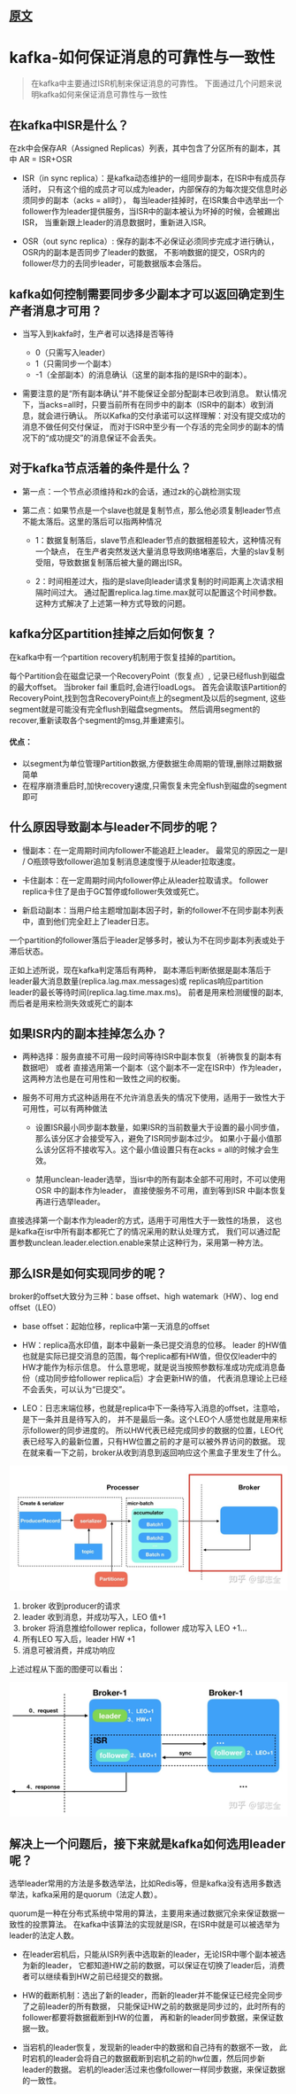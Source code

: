 ## [原文](https://juejin.im/post/5c46e729e51d452c8e6d5679#heading-6)

# kafka-如何保证消息的可靠性与一致性

> 在kafka中主要通过ISR机制来保证消息的可靠性。
下面通过几个问题来说明kafka如何来保证消息可靠性与一致性

## 在kafka中ISR是什么？
在zk中会保存AR（Assigned Replicas）列表，其中包含了分区所有的副本，其中 AR = ISR+OSR

- ISR（in sync replica）：是kafka动态维护的一组同步副本，在ISR中有成员存活时，
只有这个组的成员才可以成为leader，内部保存的为每次提交信息时必须同步的副本（acks = all时），
每当leader挂掉时，在ISR集合中选举出一个follower作为leader提供服务，当ISR中的副本被认为坏掉的时候，会被踢出ISR，
当重新跟上leader的消息数据时，重新进入ISR。

- OSR（out sync replica）: 保存的副本不必保证必须同步完成才进行确认，OSR内的副本是否同步了leader的数据，
不影响数据的提交，OSR内的follower尽力的去同步leader，可能数据版本会落后。

## kafka如何控制需要同步多少副本才可以返回确定到生产者消息才可用？

- 当写入到kakfa时，生产者可以选择是否等待 
  - 0（只需写入leader） 
  - 1（只需同步一个副本）
  - -1（全部副本）的消息确认（这里的副本指的是ISR中的副本）。

- 需要注意的是“所有副本确认”并不能保证全部分配副本已收到消息。
默认情况下，当acks=all时，只要当前所有在同步中的副本（ISR中的副本）收到消息，就会进行确认。
所以Kafka的交付承诺可以这样理解：对没有提交成功的消息不做任何交付保证，
而对于ISR中至少有一个存活的完全同步的副本的情况下的“成功提交”的消息保证不会丢失。

## 对于kafka节点活着的条件是什么？

- 第一点：一个节点必须维持和zk的会话，通过zk的心跳检测实现

- 第二点：如果节点是一个slave也就是复制节点，那么他必须复制leader节点不能太落后。这里的落后可以指两种情况

  - 1：数据复制落后，slave节点和leader节点的数据相差较大，这种情况有一个缺点，
  在生产者突然发送大量消息导致网络堵塞后，大量的slav复制受阻，导致数据复制落后被大量的踢出ISR。
  
  - 2：时间相差过大，指的是slave向leader请求复制的时间距离上次请求相隔时间过大。
 通过配置replica.lag.time.max就可以配置这个时间参数。这种方式解决了上述第一种方式导致的问题。



## kafka分区partition挂掉之后如何恢复？
在kafka中有一个partition recovery机制用于恢复挂掉的partition。

每个Partition会在磁盘记录一个RecoveryPoint（恢复点）, 记录已经flush到磁盘的最大offset。
当broker fail 重启时,会进行loadLogs。 
首先会读取该Partition的RecoveryPoint,找到包含RecoveryPoint点上的segment及以后的segment, 
这些segment就是可能没有完全flush到磁盘segments。
然后调用segment的recover,重新读取各个segment的msg,并重建索引。

#### 优点：

- 以segment为单位管理Partition数据,方便数据生命周期的管理,删除过期数据简单
- 在程序崩溃重启时,加快recovery速度,只需恢复未完全flush到磁盘的segment即可

## 什么原因导致副本与leader不同步的呢？
- 慢副本：在一定周期时间内follower不能追赶上leader。
最常见的原因之一是I / O瓶颈导致follower追加复制消息速度慢于从leader拉取速度。

- 卡住副本：在一定周期时间内follower停止从leader拉取请求。
follower replica卡住了是由于GC暂停或follower失效或死亡。

- 新启动副本：当用户给主题增加副本因子时，新的follower不在同步副本列表中，直到他们完全赶上了leader日志。

一个partition的follower落后于leader足够多时，被认为不在同步副本列表或处于滞后状态。

正如上述所说，现在kafka判定落后有两种，
副本滞后判断依据是副本落后于leader最大消息数量(replica.lag.max.messages)或
replicas响应partition leader的最长等待时间(replica.lag.time.max.ms)。
前者是用来检测缓慢的副本,而后者是用来检测失效或死亡的副本

## 如果ISR内的副本挂掉怎么办？

- 两种选择：服务直接不可用一段时间等待ISR中副本恢复（祈祷恢复的副本有数据吧） 
 或者  直接选用第一个副本（这个副本不一定在ISR中）作为leader，这两种方法也是在可用性和一致性之间的权衡。

- 服务不可用方式这种适用在不允许消息丢失的情况下使用，适用于一致性大于可用性，可以有两种做法

  - 设置ISR最小同步副本数量，如果ISR的当前数量大于设置的最小同步值，那么该分区才会接受写入，避免了ISR同步副本过少。
  如果小于最小值那么该分区将不接收写入。这个最小值设置只有在acks = all的时候才会生效。
  
  - 禁用unclean-leader选举，当isr中的所有副本全部不可用时，不可以使用OSR 中的副本作为leader，
  直接使服务不可用，直到等到ISR 中副本恢复再进行选举leader。


直接选择第一个副本作为leader的方式，适用于可用性大于一致性的场景，
这也是kafka在isr中所有副本都死亡了的情况采用的默认处理方式，
我们可以通过配置参数unclean.leader.election.enable来禁止这种行为，采用第一种方法。

## 那么ISR是如何实现同步的呢？
broker的offset大致分为三种：base offset、high watemark（HW）、log end offset（LEO）

- base offset：起始位移，replica中第一天消息的offset

- HW：replica高水印值，副本中最新一条已提交消息的位移。
leader 的HW值也就是实际已提交消息的范围，每个replica都有HW值，但仅仅leader中的HW才能作为标示信息。
什么意思呢，就是说当按照参数标准成功完成消息备份（成功同步给follower replica后）才会更新HW的值，
代表消息理论上已经不会丢失，可以认为“已提交”。

- LEO：日志末端位移，也就是replica中下一条待写入消息的offset，注意哈，是下一条并且是待写入的，
并不是最后一条。这个LEO个人感觉也就是用来标示follower的同步进度的。
所以HW代表已经完成同步的数据的位置，LEO代表已经写入的最新位置，只有HW位置之前的才是可以被外界访问的数据。
现在就来看一下之前，broker从收到消息到返回响应这个黑盒子里发生了什么。

![](../../images/kafka/IRS/isr_1.jpg)

1. broker 收到producer的请求
2. leader 收到消息，并成功写入，LEO 值+1
3. broker 将消息推给follower replica，follower 成功写入 LEO +1…
4. 所有LEO 写入后，leader HW +1
5. 消息可被消费，并成功响应

上述过程从下面的图便可以看出：

![](../../images/kafka/IRS/isr_2.jpg)

## 解决上一个问题后，接下来就是kafka如何选用leader呢？
选举leader常用的方法是多数选举法，比如Redis等，但是kafka没有选用多数选举法，kafka采用的是quorum（法定人数）。

quorum是一种在分布式系统中常用的算法，主要用来通过数据冗余来保证数据一致性的投票算法。
在kafka中该算法的实现就是ISR，在ISR中就是可以被选举为leader的法定人数。

- 在leader宕机后，只能从ISR列表中选取新的leader，无论ISR中哪个副本被选为新的leader，
它都知道HW之前的数据，可以保证在切换了leader后，消费者可以继续看到HW之前已经提交的数据。

- HW的截断机制：选出了新的leader，而新的leader并不能保证已经完全同步了之前leader的所有数据，
只能保证HW之前的数据是同步过的，此时所有的follower都要将数据截断到HW的位置，
再和新的leader同步数据，来保证数据一致。

- 当宕机的leader恢复，发现新的leader中的数据和自己持有的数据不一致，
此时宕机的leader会将自己的数据截断到宕机之前的hw位置，然后同步新leader的数据。
宕机的leader活过来也像follower一样同步数据，来保证数据的一致性。
 